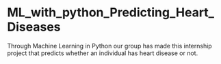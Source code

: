 # ML_with_python_Predicting_Heart_Diseases
Through Machine Learning in Python our group has made this internship project that predicts whether an individual has heart disease or not.
